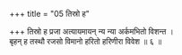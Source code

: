 +++
title = "05 तिस्रो ह"

+++
तिस्रो ह प्रजा अत्यायमायन् न्य न्या अर्कमभितो विशन्त ।  
बृहन् ह तस्थौ रजसो विमानो हरितो हरिणीरा विवेश ॥ ६ ॥